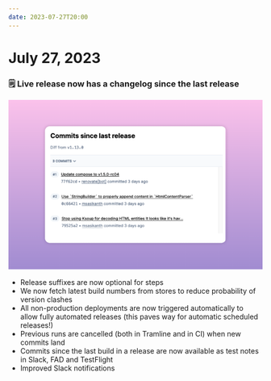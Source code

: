 ```yaml
---
date: 2023-07-27T20:00
---
```


# July 27, 2023

### 🗒️ Live release now has a changelog since the last release

![](../../static/img/changelog/changes-since-last.png)

- Release suffixes are now optional for steps
- We now fetch latest build numbers from stores to reduce probability of version clashes
- All non-production deployments are now triggered automatically to allow fully automated releases (this paves way for automatic scheduled releases!)
- Previous runs are cancelled (both in Tramline and in CI) when new commits land
- Commits since the last build in a release are now available as test notes in Slack, FAD and TestFlight
- Improved Slack notifications